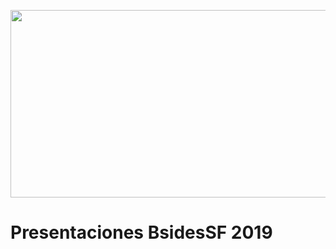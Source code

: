 <p><img src="https://bsidessf.org/images/logos_2019/2019-header-xl.png" width="900px" height="300px" /></p>

# Presentaciones BsidesSF 2019
